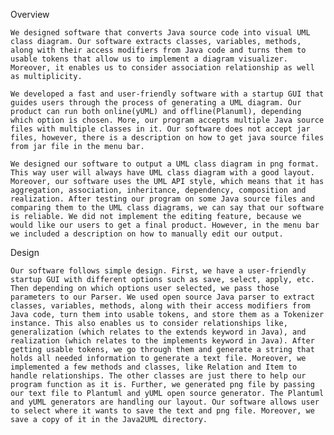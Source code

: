 Overview

    We designed software that converts Java source code into visual UML class diagram. Our software extracts classes, variables, methods, along with their access modifiers from Java code and turns them to usable tokens that allow us to implement a diagram visualizer. Moreover, it enables us to consider association relationship as well as multiplicity.
    
    We developed a fast and user-friendly software with a startup GUI that guides users through the process of generating a UML diagram. Our product can run both online(yUML) and offline(Planuml), depending which option is chosen. More, our program accepts multiple Java source files with multiple classes in it. Our software does not accept jar files, however, there is a description on how to get java source files from jar file in the menu bar.
    
    We designed our software to output a UML class diagram in png format. This way user will always have UML class diagram with a good layout. Moreover, our software uses the UML API style, which means that it has aggregation, association, inheritance, dependency, composition and realization. After testing our program on some Java source files and comparing them to the UML class diagrams, we can say that our software is reliable. We did not implement the editing feature, because we would like our users to get a final product. However, in the menu bar we included a description on how to manually edit our output.


Design

    Our software follows simple design. First, we have a user-friendly startup GUI with different options such as save, select, apply, etc. Then depending on which options user selected, we pass those parameters to our Parser. We used open source Java parser to extract classes, variables, methods, along with their access modifiers from Java code, turn them into usable tokens, and store them as a Tokenizer instance. This also enables us to consider relationships like, generalization (which relates to the extends keyword in Java), and realization (which relates to the implements keyword in Java). After getting usable tokens, we go through them and generate a string that holds all needed information to generate a text file. Moreover, we implemented a few methods and classes, like Relation and Item to handle relationships. The other classes are just there to help our program function as it is. Further, we generated png file by passing our text file to Plantuml and yUML open source generator. The Plantuml and yUML generators are handling our layout. Our software allows user to select where it wants to save the text and png file. Moreover, we save a copy of it in the Java2UML directory.
